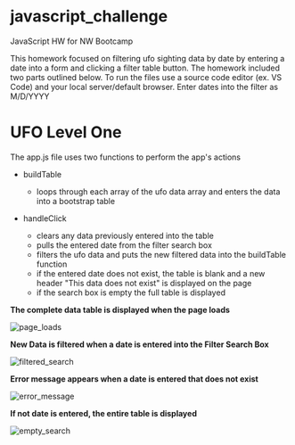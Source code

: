 # javascript_challenge
JavaScript HW for NW Bootcamp

This homework focused on filtering ufo sighting data by date by entering a date into a form and clicking a filter table button. The homework included two parts outlined below. To run the files use a source code editor (ex. VS Code) and your local server/default browser. Enter dates into the filter as M/D/YYYY

# **UFO Level One**

The app.js file uses two functions to perform the app's actions
* buildTable
   *  loops through each array of the ufo data array and enters the data into a bootstrap table

* handleClick
   * clears any data previously entered into the table
   * pulls the entered date from the filter search box
   * filters the ufo data and puts the new filtered data into the buildTable function
   * if the entered date does not exist, the table is blank and a new header "This data does not exist" is displayed on the page
   * if the search box is empty the full table is displayed

**The complete data table is displayed when the page loads**

![page_loads](https://user-images.githubusercontent.com/68086211/119266713-75822100-bbb1-11eb-8c37-c66ce9270e73.png)

**New Data is filtered when a date is entered into the Filter Search Box**

![filtered_search](https://user-images.githubusercontent.com/68086211/119266747-9fd3de80-bbb1-11eb-9f47-7726d07e2c88.png)

**Error message appears when a date is entered that does not exist**

![error_message](https://user-images.githubusercontent.com/68086211/119266796-c98d0580-bbb1-11eb-8a63-9606b768e139.png)

**If not date is entered, the entire table is displayed**

![empty_search](https://user-images.githubusercontent.com/68086211/119267432-31445000-bbb4-11eb-8485-bfa2ca28e50a.png)
